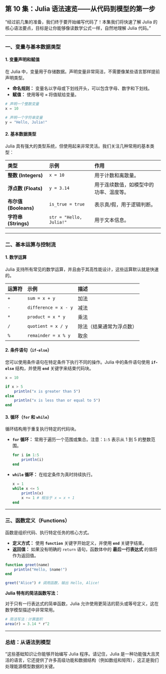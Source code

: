 ## **第 10 集：Julia 语法速览——从代码到模型的第一步**

“经过前几集的准备，我们终于要开始编写代码了！本集我们将快速了解 Julia 的核心语法要点，目标是让你能够像读数学公式一样，自然地理解 Julia 代码。”

-----

### **一、变量与基本数据类型**

#### **1. 变量声明和赋值**

在 Julia 中，变量用于存储数据。声明变量非常简洁，不需要像某些语言那样提前声明类型。

  * **命名规则：** 变量名以字母或下划线开头，可以包含字母、数字和下划线。
  * **赋值：** 使用等号 **`=`** 将值赋给变量。

<!-- end list -->

```julia
# 声明一个整数变量
x = 10 

# 声明一个字符串变量
y = "Hello, Julia!"
```

#### **2. 基本数据类型**

Julia 具有强大的类型系统，但使用起来非常灵活。我们关注几种常用的基本类型：

| 类型 | 示例 | 作用 |
| :--- | :--- | :--- |
| **整数 (Integers)** | `x = 10` | 用于计数和离散量。 |
| **浮点数 (Floats)** | `y = 3.14` | 用于连续数值，如模型中的功率、温度等。 |
| **布尔值 (Booleans)** | `is_true = true` | 表示真/假，用于逻辑判断。 |
| **字符串 (Strings)** | `str = "Hello, Julia!"` | 用于文本信息。 |

-----

### **二、基本运算与控制流**

#### **1. 数学运算**

Julia 支持所有常见的数学运算，并且由于其高性能设计，这些运算默认就是快速的。

| 运算符 | 示例 | 描述 |
| :--- | :--- | :--- |
| `+` | `sum = x + y` | 加法 |
| `-` | `difference = x - y` | 减法 |
| `*` | `product = x * y` | 乘法 |
| `/` | `quotient = x / y` | 除法（结果通常为浮点数） |
| `%` | `remainder = x % y` | 取余 |

#### **2. 条件语句（`if-else`）**

您可以使用条件语句在特定条件下执行不同的操作。Julia 中的条件语句使用 **`if-else`** 结构，并使用 **`end`** 关键字来结束代码块。

```julia
x = 10

if x > 5
    println("x is greater than 5")
else
    println("x is less than or equal to 5")
end
```

#### **3. 循环（`for` 和 `while`）**

循环结构用于重复执行特定的代码块。

  * **`for` 循环：** 常用于遍历一个范围或集合。注意：`1:5` 表示从 1 到 5 的整数范围。

    ```julia
    for i in 1:5
        println(i)
    end
    ```

  * **`while` 循环：** 在给定条件为真时持续执行。

    ```julia
    x = 1
    while x <= 5
        println(x)
        x += 1 # 相当于 x = x + 1
    end
    ```

-----

### **三、函数定义（Functions）**

函数是组织代码、执行特定任务的核心方式。

  * **定义方式：** 使用 **`function`** 关键字开始定义，并使用 **`end`** 关键字结束。
  * **返回值：** 如果没有明确的 `return` 语句，函数体中的 **最后一行表达式** 的值将作为返回值。

<!-- end list -->

```julia
function greet(name)
    println("Hello, $name!")
end

greet("Alice") # 调用函数，输出 Hello, Alice!
```

**Julia 特有的简洁函数写法：**

对于只有一行表达式的简单函数，Julia 允许使用更简洁的箭头或等号定义，这在数学模型描述中非常常用。

```julia
# 简洁写法：计算面积
area(r) = 3.14 * r^2
```

-----

### **总结：从语法到模型**

“这些基础知识让你能够开始编写 Julia 程序。请记住，Julia 是一种功能强大且灵活的语言，它还提供了许多高级功能和数据结构（例如数组和矩阵），这正是我们处理能源模型数据的关键。